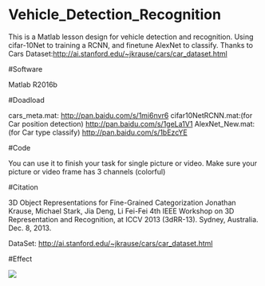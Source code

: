 # Vehicle_Detection_Recognition
This is a Matlab lesson design for vehicle detection and recognition.  Using cifar-10Net to training a RCNN, and finetune AlexNet to classify. Thanks to Cars Dataset:http://ai.stanford.edu/~jkrause/cars/car_dataset.html

#Software

Matlab R2016b

#Doadload

cars_meta.mat: http://pan.baidu.com/s/1mi6nvr6
cifar10NetRCNN.mat:(for Car position detection)  http://pan.baidu.com/s/1geLa1V1
AlexNet_New.mat:(for Car type classify) http://pan.baidu.com/s/1bEzcYE

#Code 

You can use it to finish your task for single picture or video. Make sure your picture or video frame has 3 channels (colorful)

#Citation

3D Object Representations for Fine-Grained Categorization
       Jonathan Krause, Michael Stark, Jia Deng, Li Fei-Fei
       4th IEEE Workshop on 3D Representation and Recognition, at ICCV 2013 (3dRR-13). Sydney, Australia. Dec. 8, 2013.
       
DataSet: http://ai.stanford.edu/~jkrause/cars/car_dataset.html

#Effect

![](http://img.blog.csdn.net/20161115215826751)

